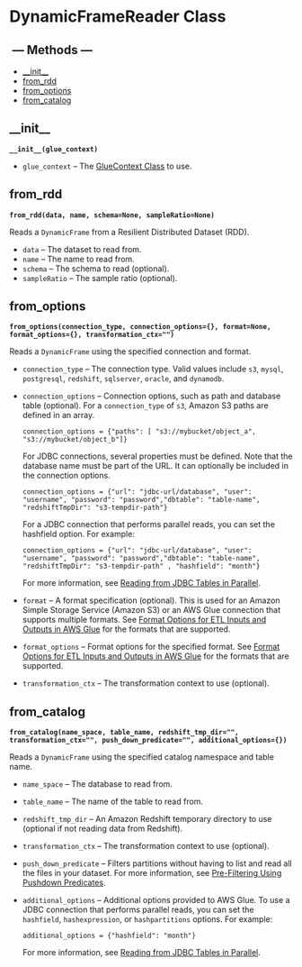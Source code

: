 # DynamicFrameReader Class<a name="aws-glue-api-crawler-pyspark-extensions-dynamic-frame-reader"></a>

##  — Methods —<a name="aws-glue-api-crawler-pyspark-extensions-dynamic-frame-reader-_methods"></a>
+ [\_\_init\_\_](#aws-glue-api-crawler-pyspark-extensions-dynamic-frame-reader-__init__)
+ [from\_rdd](#aws-glue-api-crawler-pyspark-extensions-dynamic-frame-reader-from_rdd)
+ [from\_options](#aws-glue-api-crawler-pyspark-extensions-dynamic-frame-reader-from_options)
+ [from\_catalog](#aws-glue-api-crawler-pyspark-extensions-dynamic-frame-reader-from_catalog)

## \_\_init\_\_<a name="aws-glue-api-crawler-pyspark-extensions-dynamic-frame-reader-__init__"></a>

**`__init__(glue_context)`**
+ `glue_context` – The [GlueContext Class](aws-glue-api-crawler-pyspark-extensions-glue-context.md) to use\.

## from\_rdd<a name="aws-glue-api-crawler-pyspark-extensions-dynamic-frame-reader-from_rdd"></a>

**`from_rdd(data, name, schema=None, sampleRatio=None)`**

Reads a `DynamicFrame` from a Resilient Distributed Dataset \(RDD\)\.
+ `data` – The dataset to read from\.
+ `name` – The name to read from\.
+ `schema` – The schema to read \(optional\)\.
+ `sampleRatio` – The sample ratio \(optional\)\.

## from\_options<a name="aws-glue-api-crawler-pyspark-extensions-dynamic-frame-reader-from_options"></a>

**`from_options(connection_type, connection_options={}, format=None, format_options={}, transformation_ctx="")`**

Reads a `DynamicFrame` using the specified connection and format\.
+ `connection_type` – The connection type\. Valid values include `s3`, `mysql`, `postgresql`, `redshift`, `sqlserver`, `oracle`, and `dynamodb`\.
+ `connection_options` – Connection options, such as path and database table \(optional\)\. For a `connection_type` of `s3`, Amazon S3 paths are defined in an array\.

  ```
  connection_options = {"paths": [ "s3://mybucket/object_a", "s3://mybucket/object_b"]}
  ```

  For JDBC connections, several properties must be defined\. Note that the database name must be part of the URL\. It can optionally be included in the connection options\.

  ```
  connection_options = {"url": "jdbc-url/database", "user": "username", "password": "password","dbtable": "table-name", "redshiftTmpDir": "s3-tempdir-path"} 
  ```

  For a JDBC connection that performs parallel reads, you can set the hashfield option\. For example:

  ```
  connection_options = {"url": "jdbc-url/database", "user": "username", "password": "password","dbtable": "table-name", "redshiftTmpDir": "s3-tempdir-path" , "hashfield": "month"} 
  ```

  For more information, see [Reading from JDBC Tables in Parallel](run-jdbc-parallel-read-job.md)\. 
+ `format` – A format specification \(optional\)\. This is used for an Amazon Simple Storage Service \(Amazon S3\) or an AWS Glue connection that supports multiple formats\. See [Format Options for ETL Inputs and Outputs in AWS Glue](aws-glue-programming-etl-format.md) for the formats that are supported\.
+ `format_options` – Format options for the specified format\. See [Format Options for ETL Inputs and Outputs in AWS Glue](aws-glue-programming-etl-format.md) for the formats that are supported\.
+ `transformation_ctx` – The transformation context to use \(optional\)\.

## from\_catalog<a name="aws-glue-api-crawler-pyspark-extensions-dynamic-frame-reader-from_catalog"></a>

**`from_catalog(name_space, table_name, redshift_tmp_dir="", transformation_ctx="", push_down_predicate="", additional_options={})`**

Reads a `DynamicFrame` using the specified catalog namespace and table name\.
+ `name_space` – The database to read from\.
+ `table_name` – The name of the table to read from\.
+ `redshift_tmp_dir` – An Amazon Redshift temporary directory to use \(optional if not reading data from Redshift\)\.
+ `transformation_ctx` – The transformation context to use \(optional\)\.
+ `push_down_predicate` – Filters partitions without having to list and read all the files in your dataset\. For more information, see [Pre\-Filtering Using Pushdown Predicates](aws-glue-programming-etl-partitions.md#aws-glue-programming-etl-partitions-pushdowns)\.
+ `additional_options` – Additional options provided to AWS Glue\. To use a JDBC connection that performs parallel reads, you can set the `hashfield`, `hashexpression`, or `hashpartitions` options\. For example:

  ```
  additional_options = {"hashfield": "month"} 
  ```

  For more information, see [Reading from JDBC Tables in Parallel](run-jdbc-parallel-read-job.md)\. 